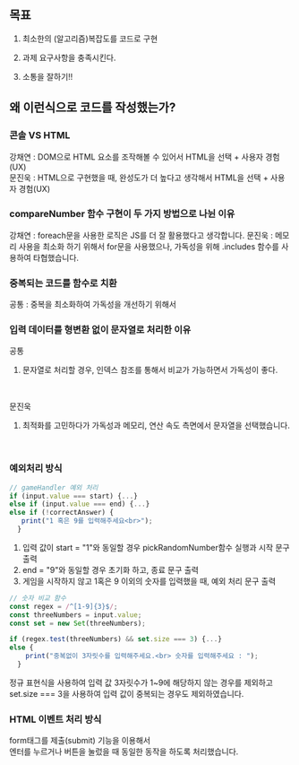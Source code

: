 ## 목표

1. 최소한의 (알고리즘)복잡도를 코드로 구현  

2. 과제 요구사항을 충족시킨다.
3. 소통을 잘하기!!
   <br>

## 왜 이런식으로 코드를 작성했는가?

### 콘솔 VS HTML   

강채연 : DOM으로 HTML 요소를 조작해볼 수 있어서 HTML을 선택 + 사용자 경험(UX)   
문진욱 : HTML으로 구현했을 때, 완성도가 더 높다고 생각해서 HTML을 선택 + 사용자 경험(UX)

### compareNumber 함수 구현이 두 가지 방법으로 나뉜 이유

강채연 : foreach문을 사용한 로직은 JS를 더 잘 활용했다고 생각합니다. 
문진욱 : 메모리 사용을 최소화 하기 위해서 for문을 사용했으나, 가독성을 위해 .includes 함수를 사용하여 타협했습니다.

### 중복되는 코드를 함수로 치환

공통 : 중복을 최소화하여 가독성을 개선하기 위해서

### 입력 데이터를 형변환 없이 문자열로 처리한 이유

공통   
1. 문자열로 처리할 경우, 인덱스 참조를 통해서 비교가 가능하면서 가독성이 좋다.

<br>

문진욱
1. 최적화를 고민하다가 가독성과 메모리, 연산 속도 측면에서 문자열을 선택했습니다.

<br>

### 예외처리 방식

```js
// gameHandler 예외 처리
if (input.value === start) {...}
else if (input.value === end) {...}
else if (!correctAnswer) { 
   print("1 혹은 9를 입력해주세요<br>");
  }
```
1. 입력 값이 start = "1"와 동일할 경우 pickRandomNumber함수 실행과 시작 문구 출력   
2. end = "9"와 동일할 경우 초기화 하고, 종료 문구 출력   
3. 게임을 시작하지 않고 1혹은 9 이외의 숫자를 입력했을 때, 예외 처리 문구 출력

```js
// 숫자 비교 함수
const regex = /^[1-9]{3}$/;
const threeNumbers = input.value;
const set = new Set(threeNumbers);

if (regex.test(threeNumbers) && set.size === 3) {...}
else {
    print("중복없이 3자릿수를 입력해주세요.<br> 숫자를 입력해주세요 : ");
  }
```
정규 표현식을 사용하여 입력 값 3자릿수가 1~9에 해당하지 않는 경우를 제외하고   
set.size === 3을 사용하여 입력 값이 중복되는 경우도 제외하였습니다.


### HTML 이벤트 처리 방식

form태그를 제출(submit) 기능을 이용해서   
엔터를 누르거나 버튼을 눌렀을 때 동일한 동작을 하도록 처리했습니다.
